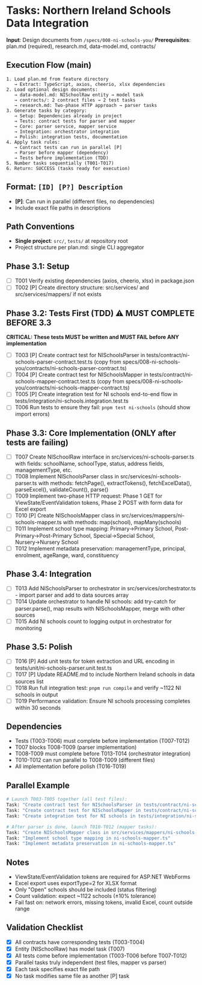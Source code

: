# Tasks: Northern Ireland Schools Data Integration

**Input**: Design documents from `/specs/008-ni-schools-you/`
**Prerequisites**: plan.md (required), research.md, data-model.md, contracts/

## Execution Flow (main)
```
1. Load plan.md from feature directory
   → Extract: TypeScript, axios, cheerio, xlsx dependencies
2. Load optional design documents:
   → data-model.md: NISchoolRaw entity → model task
   → contracts/: 2 contract files → 2 test tasks
   → research.md: Two-phase HTTP approach → parser tasks
3. Generate tasks by category:
   → Setup: Dependencies already in project
   → Tests: contract tests for parser and mapper
   → Core: parser service, mapper service
   → Integration: orchestrator integration
   → Polish: integration tests, documentation
4. Apply task rules:
   → Contract tests can run in parallel [P]
   → Parser before mapper (dependency)
   → Tests before implementation (TDD)
5. Number tasks sequentially (T001-T017)
6. Return: SUCCESS (tasks ready for execution)
```

## Format: `[ID] [P?] Description`
- **[P]**: Can run in parallel (different files, no dependencies)
- Include exact file paths in descriptions

## Path Conventions
- **Single project**: `src/`, `tests/` at repository root
- Project structure per plan.md: single CLI aggregator

## Phase 3.1: Setup
- [ ] T001 Verify existing dependencies (axios, cheerio, xlsx) in package.json
- [ ] T002 [P] Create directory structure: src/services/ and src/services/mappers/ if not exists

## Phase 3.2: Tests First (TDD) ⚠️ MUST COMPLETE BEFORE 3.3
**CRITICAL: These tests MUST be written and MUST FAIL before ANY implementation**
- [ ] T003 [P] Create contract test for NISchoolsParser in tests/contract/ni-schools-parser-contract.test.ts (copy from specs/008-ni-schools-you/contracts/ni-schools-parser-contract.ts)
- [ ] T004 [P] Create contract test for NISchoolsMapper in tests/contract/ni-schools-mapper-contract.test.ts (copy from specs/008-ni-schools-you/contracts/ni-schools-mapper-contract.ts)
- [ ] T005 [P] Create integration test for NI schools end-to-end flow in tests/integration/ni-schools.integration.test.ts
- [ ] T006 Run tests to ensure they fail: `pnpm test ni-schools` (should show import errors)

## Phase 3.3: Core Implementation (ONLY after tests are failing)
- [ ] T007 Create NISchoolRaw interface in src/services/ni-schools-parser.ts with fields: schoolName, schoolType, status, address fields, managementType, etc.
- [ ] T008 Implement NISchoolsParser class in src/services/ni-schools-parser.ts with methods: fetchPage(), extractTokens(), fetchExcelData(), parseExcel(), validateCount(), parse()
- [ ] T009 Implement two-phase HTTP request: Phase 1 GET for ViewState/EventValidation tokens, Phase 2 POST with form data for Excel export
- [ ] T010 [P] Create NISchoolsMapper class in src/services/mappers/ni-schools-mapper.ts with methods: map(school), mapMany(schools)
- [ ] T011 Implement school type mapping: Primary→Primary School, Post-Primary→Post-Primary School, Special→Special School, Nursery→Nursery School
- [ ] T012 Implement metadata preservation: managementType, principal, enrolment, ageRange, ward, constituency

## Phase 3.4: Integration
- [ ] T013 Add NISchoolsParser to orchestrator in src/services/orchestrator.ts - import parser and add to data sources array
- [ ] T014 Update orchestrator to handle NI schools: add try-catch for parser.parse(), map results with NISchoolsMapper, merge with other sources
- [ ] T015 Add NI schools count to logging output in orchestrator for monitoring

## Phase 3.5: Polish
- [ ] T016 [P] Add unit tests for token extraction and URL encoding in tests/unit/ni-schools-parser.unit.test.ts
- [ ] T017 [P] Update README.md to include Northern Ireland schools in data sources list
- [ ] T018 Run full integration test: `pnpm run compile` and verify ~1122 NI schools in output
- [ ] T019 Performance validation: Ensure NI schools processing completes within 30 seconds

## Dependencies
- Tests (T003-T006) must complete before implementation (T007-T012)
- T007 blocks T008-T009 (parser implementation)
- T008-T009 must complete before T013-T014 (orchestrator integration)
- T010-T012 can run parallel to T008-T009 (different files)
- All implementation before polish (T016-T019)

## Parallel Example
```bash
# Launch T003-T005 together (all test files):
Task: "Create contract test for NISchoolsParser in tests/contract/ni-schools-parser-contract.test.ts"
Task: "Create contract test for NISchoolsMapper in tests/contract/ni-schools-mapper-contract.test.ts"
Task: "Create integration test for NI schools in tests/integration/ni-schools.integration.test.ts"

# After parser is done, launch T010-T012 (mapper tasks):
Task: "Create NISchoolsMapper class in src/services/mappers/ni-schools-mapper.ts"
Task: "Implement school type mapping in ni-schools-mapper.ts"
Task: "Implement metadata preservation in ni-schools-mapper.ts"
```

## Notes
- ViewState/EventValidation tokens are required for ASP.NET WebForms
- Excel export uses exportType=2 for XLSX format
- Only "Open" schools should be included (status filtering)
- Count validation: expect ~1122 schools (±10% tolerance)
- Fail fast on: network errors, missing tokens, invalid Excel, count outside range

## Validation Checklist
- [x] All contracts have corresponding tests (T003-T004)
- [x] Entity (NISchoolRaw) has model task (T007)
- [x] All tests come before implementation (T003-T006 before T007-T012)
- [x] Parallel tasks truly independent (test files, mapper vs parser)
- [x] Each task specifies exact file path
- [x] No task modifies same file as another [P] task